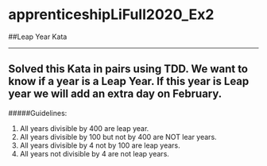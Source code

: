 # apprenticeshipLiFull2020_Ex2
##Leap Year Kata

---
Solved this Kata in pairs using TDD.
We want to know if a year is a Leap Year. If this year is Leap year we will add an extra day on February. 
---
#####Guidelines:
1. All years divisible by 400 are leap year.
2. All years divisible by 100 but not by 400 are NOT lear years.
3. All years divisible by 4 not by 100 are leap years.
4. All years not divisible by 4 are not leap years.
